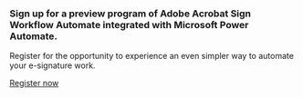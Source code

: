 <AnnouncementBlock slots="heading, text, button" className='ms-announcement-blade'/>

### Sign up for a preview program of Adobe Acrobat Sign Workflow Automate integrated with Microsoft Power Automate.

Register for the opportunity to experience an even simpler way to automate your e-signature work.

[Register now](https://www.adobeprerelease.com/beta/D57F06A0-643A-47B3-8E8B-14C918E91739#)

